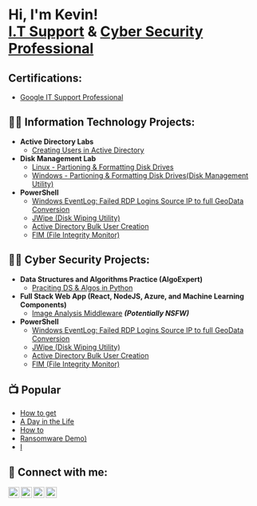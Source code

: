 <h1>Hi, I'm Kevin! <br/><a href="https://github.com/">I.T Support</a> & <a href="https://www.linkedin.com/">Cyber Security Professional</a></h1>

<h2> Certifications:</h2> 

  - [Google IT Support Professional](https://github.com/kevinstewart1/ProfessionalCerts)

<h2>👨‍💻 Information Technology Projects:</h2>

- <b> Active Directory Labs</b>
  - [Creating Users in Active Directory](https://github.com/kevinstewart1/new_user_ad#readme) <b><i></b></i>
- <b>Disk Management Lab</b>
  - [Linux - Partioning & Formatting Disk Drives](https://github.com/kevinstewart1/Linux-Disk-Management-Lab)
  - [Windows - Partioning & Formatting Disk Drives(Disk Management Utility)](https://github.com/kevinstewart1/Windows-Disk-Management-Lab)
- <b>PowerShell</b>
  - [Windows EventLog: Failed RDP Logins Source IP to full GeoData Conversion](https://github.com/)
  - [JWipe (Disk Wiping Utility)](https://github.com/)
  - [Active Directory Bulk User Creation](https://github.com/)
  - [FIM (File Integrity Monitor)](https://github.com/)

 <h2>👨‍💻 Cyber Security Projects:</h2>

- <b>Data Structures and Algorithms Practice (AlgoExpert)</b>
  - [Praciting DS & Algos in Python](https://github.com/)
- <b>Full Stack Web App (React, NodeJS, Azure, and Machine Learning Components)</b>
  - [Image Analysis Middleware](https://github.com/) <b><i>(Potentially NSFW)</b></i>
- <b>PowerShell</b>
  - [Windows EventLog: Failed RDP Logins Source IP to full GeoData Conversion](https://github.com/)
  - [JWipe (Disk Wiping Utility)](https://github.com/)
  - [Active Directory Bulk User Creation](https://github.com/)
  - [FIM (File Integrity Monitor)](https://github.com/) 
<h2>📺 Popular</h2>

- [How to get](https://www.youtube.com/)
- [A Day in the Life](https://www.youtube.com/)
- [How to](https://www.youtube.com/)
- [Ransomware Demo)](https://www.youtube.com/)
- [I](https://www.youtube.com/)

<h2> 🤳 Connect with me:</h2>

[<img align="left" alt="Kevin | YouTube" width="22px" src="https://cdn.jsdelivr.net/npm/simple-icons@v3/icons/youtube.svg" />][youtube]
[<img align="left" alt="JoshMadakor | Twitter" width="22px" src="https://cdn.jsdelivr.net/npm/simple-icons@v3/icons/twitter.svg" />][twitter]
[<img align="left" alt="JoshMadakor | LinkedIn" width="22px" src="https://cdn.jsdelivr.net/npm/simple-icons@v3/icons/linkedin.svg" />][linkedin]
[<img align="left" alt="JoshMadakor | Instagram" width="22px" src="https://cdn.jsdelivr.net/npm/simple-icons@v3/icons/instagram.svg" />][instagram]

[twitter]: https://twitter.com/
[youtube]: https://www.youtube.com/
[instagram]: https://www.instagram.com/
[linkedin]: www.linkedin.com/in/kevinstewartit

<!--
**kevinstewart1/kevinstewart1** is a ✨ _special_ ✨ repository because its `README.md` (this file) appears on your GitHub profile.

Here are some ideas to get you started:

- 🔭 I’m currently working on ...
- 🌱 I’m currently learning ...
- 👯 I’m looking to collaborate on ...
- 🤔 I’m looking for help with ...
- 💬 Ask me about ...
- 📫 How to reach me: ...
- 😄 Pronouns: ...
- ⚡ Fun fact: ...
-->
